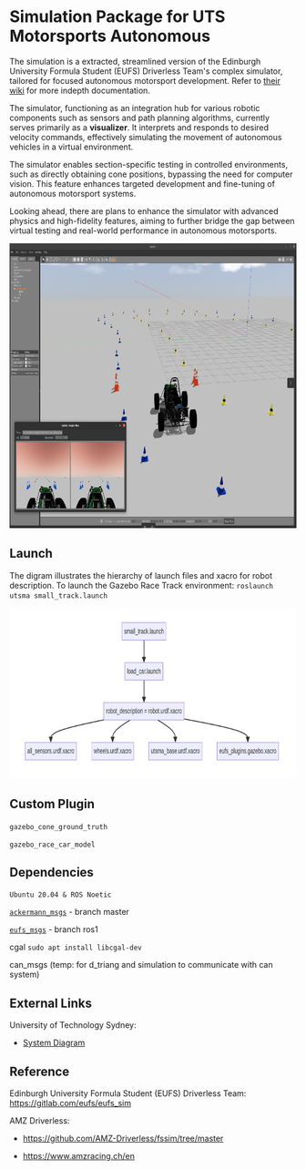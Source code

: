 # Simulation Package for UTS Motorsports Autonomous

The simulation is a extracted, streamlined version of the Edinburgh University Formula Student (EUFS) Driverless Team's complex simulator, tailored for focused autonomous motorsport development. Refer to [their wiki](#reference) for more indepth documentation.

The simulator, functioning as an integration hub for various robotic components such as sensors and path planning algorithms, currently serves primarily as a **visualizer**. It interprets and responds to desired velocity commands, effectively simulating the movement of autonomous vehicles in a virtual environment. 

The simulator enables section-specific testing in controlled environments, such as directly obtaining cone positions, bypassing the need for computer vision. This feature enhances targeted development and fine-tuning of autonomous motorsport systems.

Looking ahead, there are plans to enhance the simulator with advanced physics and high-fidelity features, aiming to further bridge the gap between virtual testing and real-world performance in autonomous motorsports.                   

<p align="center">
  <img height="500" alt="Gazebo Environment Image" src="wiki/image/gazebo_img.png">
</p>


## Launch

The digram illustrates the hierarchy of launch files and xacro for robot description. To launch the Gazebo Race Track environment: `roslaunch utsma small_track.launch`

<p align="center">
  <img height="300" alt="Gazebo Environment Image" src="wiki/image/launch_hierarchy.png">
</p>

## Custom Plugin

`gazebo_cone_ground_truth`

`gazebo_race_car_model`

## Dependencies

`Ubuntu 20.04 & ROS Noetic`

[`ackermann_msgs`](https://github.com/ros-drivers/ackermann_msgs) - branch master

[`eufs_msgs`](https://gitlab.com/eufs/eufs_msgs/-/tree/ros1?ref_type=heads) - branch ros1

cgal `sudo apt install libcgal-dev`

can_msgs (temp: for d_triang and simulation to communicate with can system)

## External Links

University of Technology Sydney:

- [System Diagram](wiki/system.md)

## Reference 

Edinburgh University Formula Student (EUFS) Driverless Team: https://gitlab.com/eufs/eufs_sim

AMZ Driverless:  

- https://github.com/AMZ-Driverless/fssim/tree/master

- https://www.amzracing.ch/en


